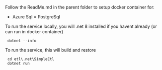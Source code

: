 Follow the ReadMe.md in the parent folder to setup docker container for:

- Azure Sql
= PostgreSql


To run the service locally, you will .net 8 installed if you havent already (or can run in docker container)

```
 dotnet --info
````

To run the service, this will build and restore


```
 cd etl\.net\SimpleEtl
 dotnet run
````


